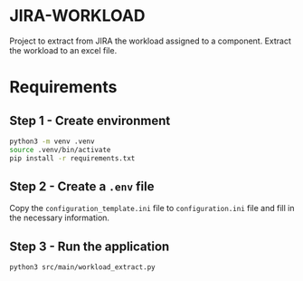 # JIRA-WORKLOAD

Project to extract from JIRA the workload assigned to a component. Extract the workload to an excel file.

# Requirements

## Step 1 - Create environment

```bash
python3 -m venv .venv
source .venv/bin/activate
pip install -r requirements.txt
```

## Step 2 - Create a `.env` file

Copy the `configuration_template.ini` file to `configuration.ini` file and fill in the necessary information.

## Step 3 - Run the application

```bash
python3 src/main/workload_extract.py
```
